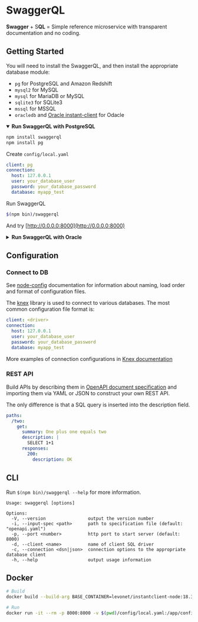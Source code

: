 # SwaggerQL

**Swagger** + S**QL** = Simple reference microservice with transparent documentation and no coding.

## Getting Started

You will need to install the SwaggerQL, and then install the appropriate database module:
- `pg` for PostgreSQL and Amazon Redshift
- `mysql2` for MySQL
- `mysql` for MariaDB or MySQL
- `sqlite3` for SQLite3
- `mssql` for MSSQL
- `oracledb` and [Oracle instant-client](https://www.oracle.com/database/technologies/instant-client/linux-x86-64-downloads.html) for Odacle

<details open>
<summary><strong>Run SwaggerQL with PostgreSQL</strong></summary>

```sh
npm install swaggerql
npm install pg
```

Create `config/local.yaml`

```yaml
client: pg
connection:
  host: 127.0.0.1
  user: your_database_user
  password: your_database_password
  database: myapp_test
```

Run SwaggerQL

```sh
$(npm bin)/swaggerql
```

And try [http://0.0.0.0:8000](http://0.0.0.0:8000)
</details>

<details>
<summary><strong>Run SwaggerQL with Oracle</strong></summary>

```sh
npm install swaggerql
npm install oracledb
```
Install [Oracle instant-client](https://www.oracle.com/database/technologies/instant-client/linux-x86-64-downloads.html)

Create `config/local.yaml`

```yaml
client: oracledb
connection:
  user: your_database_user
  password: your_database_password
  connectString: (DESCRIPTION=(ADDRESS_LIST=(ADDRESS=(PROTOCOL=TCP)(HOST=127.0.0.1)(PORT=1521)))(CONNECT_DATA=(SID=MY_SID)))
pool:
  min: 0
  max: 3
```

Run SwaggerQL

```sh
$(npm bin)/swaggerql
```

And try [http://0.0.0.0:8000](http://0.0.0.0:8000)
</details>

## Configuration

### Connect to DB

See [node-config](https://github.com/lorenwest/node-config/wiki/Configuration-Files) documentation for information about naming,
load order and format of configuration files.

The [knex](https://github.com/tgriesser/knex) library is used to connect to various databases.
The most common configuration file format is:

```yaml
client: <driver>
connection:
  host: 127.0.0.1
  user: your_database_user
  password: your_database_password
  database: myapp_test
```

More examples of connection configurations in [Knex documentation](http://knexjs.org/#Installation-client)

### REST API

Build APIs by describing them in [OpenAPI document specification](https://github.com/OAI/OpenAPI-Specification/blob/master/versions/3.0.2.md)
and importing them via YAML or JSON to construct your own REST API.

The only difference is that a SQL query is inserted into the description field.

```yaml
paths:
  /two:
    get:
      summary: One plus one equals two
      description: |
        SELECT 1+1
      responses:
        200:
          description: OK
```

## CLI

Run `$(npm bin)/swaggerql --help` for more information.

```
Usage: swaggerql [options]

Options:
  -V, --version                output the version number
  -i, --input-spec <path>      path to specification file (default: "openapi.yaml")
  -p, --port <number>          http port to start server (default: 8000)
  -d, --client <name>          name of client SQL driver
  -c, --connection <dsn|json>  connection options to the appropriate database client
  -h, --help                   output usage information
```

## Docker

```sh
# Build
docker build --build-arg BASE_CONTAINER=levonet/instantclient-node:18.3-10-slim --build-arg DRIVER_MODULE=oracledb -t swaggerql-oracledb:latest .

# Run
docker run -it --rm -p 8000:8000 -v $(pwd)/config/local.yaml:/app/config/production.yaml swaggerql-oracledb:latest
```
